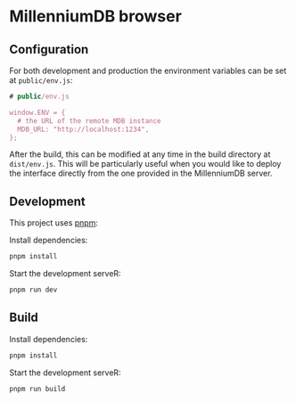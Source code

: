 # MillenniumDB browser

## Configuration

For both development and production the environment variables can be set at `public/env.js`:

```javascript
# public/env.js

window.ENV = {
  # the URL of the remote MDB instance
  MDB_URL: "http://localhost:1234",
};
```

After the build, this can be modified at any time in the build directory at `dist/env.js`. This will be particularly useful when you would like to deploy the interface directly from the one provided in the MillenniumDB server.

## Development

This project uses [pnpm](https://pnpm.io/):

Install dependencies:

```bash
pnpm install
```

Start the development serveR:

```bash
pnpm run dev
```

## Build

Install dependencies:

```bash
pnpm install
```

Start the development serveR:

```bash
pnpm run build
```
